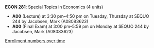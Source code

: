 **ECON 281**: Special Topics in Economics (4 units)

- **A00** (Lecture) at 3:30 pm–4:50 pm on Tuesday, Thursday at SEQUO 244 by Jacobsen, Mark (A08083623)
- **A00** (Final Exam) at 3:00 pm–5:59 pm on Monday at SEQUO 244 by Jacobsen, Mark (A08083623)

[Enrollment numbers over time](./ECON281.tsv)
